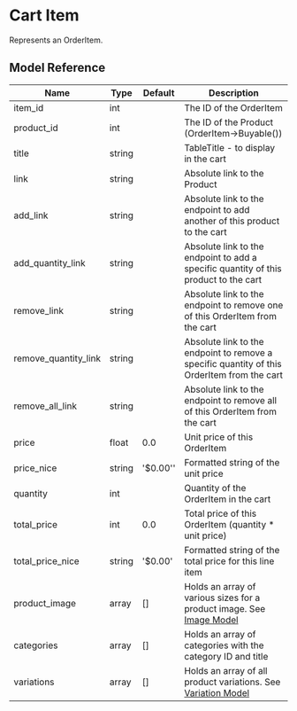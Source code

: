 # Cart Item

Represents an OrderItem.

## Model Reference

| Name                 | Type                  | Default  | Description                                                                                 |
|----------------------|-----------------------|----------|---------------------------------------------------------------------------------------------|
| item_id              | int                   |          | The ID of the OrderItem                                                                     |
| product_id           | int                   |          | The ID of the Product (OrderItem->Buyable())                                                |
| title                | string                |          | TableTitle - to display in the cart                                                         |
| link                 | string                |          | Absolute link to the Product                                                                |
| add_link             | string                |          | Absolute link to the endpoint to add another of this product to the cart                    |
| add_quantity_link    | string                |          | Absolute link to the endpoint to add a specific quantity of this product to the cart        |
| remove_link          | string                |          | Absolute link to the endpoint to remove one of this OrderItem from the cart                 |
| remove_quantity_link | string                |          | Absolute link to the endpoint to remove a specific quantity of this OrderItem from the cart |
| remove_all_link      | string                |          | Absolute link to the endpoint to remove all of this OrderItem from the cart                 |
| price                | float                 | 0.0      | Unit price of this OrderItem                                                                |
| price_nice           | string                | '$0.00'' | Formatted string of the unit price                                                          |
| quantity             | int                   |          | Quantity of the OrderItem in the cart                                                       |
| total_price          | int                   | 0.0      | Total price of this OrderItem (quantity * unit price)                                       |
| total_price_nice     | string                | '$0.00'  | Formatted string of the total price for this line item                                      |
| product_image        | array<ImageModel>     | []       | Holds an array of various sizes for a product image. See [Image Model](imagemodel.md)                             |
| categories           | array                 | []       | Holds an array of categories with the category ID and title                                 |
| variations           | array<VariationModel> | []       | Holds an array of all product variations. See [Variation Model](variation.md)                                        |
